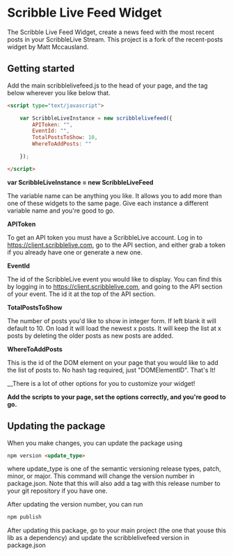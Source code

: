 Scribble Live Feed Widget
===========
The Scribble Live Feed Widget, create a news feed with the most recent posts in your ScribbleLive Stream.
This project is a fork of the recent-posts widget by Matt Mccausland.

## Getting started

Add the main scribblelivefeed.js to the head of your page, and the tag below wherever you like below that.

```HTML
<script type="text/javascript">

    var ScribbleLiveInstance = new scribblelivefeed({
        APIToken: "",
        EventId: "",
        TotalPostsToShow: 10,
        WhereToAddPosts: ""

    });

</script>
```


__var ScribbleLiveInstance = new ScribbleLiveFeed__

The variable name can be anything you like. It allows you to add more than one of these widgets to the same page. Give each instance a different variable name and you're good to go.

__APIToken__

To get an API token you must have a ScribbleLive account. Log in to https://client.scribblelive.com, go to the API section, and either grab a token if you already have one or generate a new one.

__EventId__

The id of the ScribbleLive event you would like to display. You can find this by logging in to https://client.scribblelive.com, and going to the API section of your event. The id it at the top of the API section.

__TotalPostsToShow__

The number of posts you'd like to show in integer form. If left blank it will default to 10. On load it will load the newest x posts. It will keep the list at x posts by deleting the older posts as new posts are added.

__WhereToAddPosts__

This is the id of the DOM element on your page that you would like to add the list of posts to. No hash tag required, just "DOMElementID".
That's It!

__There is a lot of other options for you to customize your widget!

__Add the scripts to your page, set the options correctly, and you're good to go.__

## Updating the package

When you make changes, you can update the package using
```HTML
npm version <update_type>
```
where update_type is one of the semantic versioning release types, patch, minor, or major.
This command will change the version number in package.json. Note that this will also add a tag with this release number to your git repository if you have one.

After updating the version number, you can run
```HTML
npm publish
```

After updating this package, go to your main project (the one that youse this lib as a dependency) and update the scribblelivefeed version in package.json
